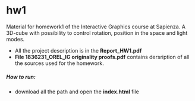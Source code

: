 # hw1
Material for homework1 of the Interactive Graphics course at Sapienza.
A 3D-cube with possibility to control rotation, position in the space and light modes. 
* All the project description is in the **Report_HW1.pdf**
* **File 1836231_OREL_IG originality proofs.pdf** contains dersription of all the sources used for the homework.
##### How to run:
* download all the path and open the **index.html** file
